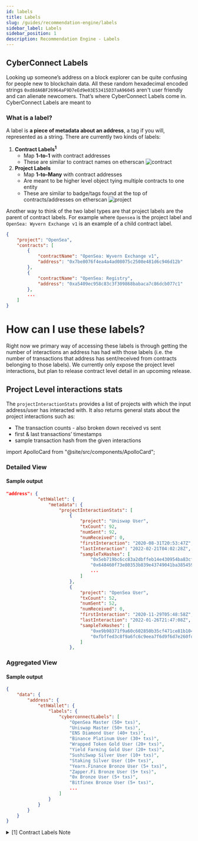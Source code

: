 ```yaml
---
id: labels
title: Labels
slug: /guides/recommendation-engine/labels
sidebar_label: Labels
sidebar_position: 1
description: Recommendation Engine - Labels
---
```


## CyberConnect Labels

Looking up someone’s address on a block explorer can be quite confusing for people new to blockchain data. All these random hexadecimal encoded strings `0xd8dA6BF26964aF9D7eEd9e03E53415D37aA96045` aren't user friendly and can alienate newcomers. That’s where CyberConnect Labels come in. CyberConnect Labels are meant to

### What is a label?

A label is **a piece of metadata about an address**, a tag if you will, represented as a string. There are currently two kinds of labels:

1. **Contract Labels<sup>1</sup>**
    - Map **1-to-1** with contract addresses
    - These are similar to contract names on etherscan
      ![contract](/img/v2/contract-labels-comparison.png)
2. **Project Labels**
    - Map **1-to-Many** with contract addresses
    - Are meant to be higher level object tying multiple contracts to one entity
    - These are similar to badge/tags found at the top of contracts/addresses on etherscan
      ![project](/img/v2/project-labels-comparison.png)

Another way to think of the two label types are that project labels are the parent of contract labels. For example where `Opensea` is the project label and `OpenSea: Wyvern Exchange v1` is an example of a child contract label.

```json
{
    "project": "OpenSea",
    "contracts": [
        {
            "contractName": "OpenSea: Wyvern Exchange v1",
            "address": "0x7be8076f4ea4a4ad08075c2508e481d6c946d12b"
        },
        {
            "contractName": "OpenSea: Registry",
            "address": "0xa5409ec958c83c3f309868babaca7c86dcb077c1"
        },
        ...
    ]
}
```

# How can I use these labels?

Right now we primary way of accessing these labels is through getting the number of interactions an address has had with those labels (i.e. the number of transactions that address has sent/received from contracts belonging to those labels). We currently only expose the project level interactions, but plan to release contract level detail in an upcoming release.

## Project Level interactions stats

The `projectInteractionStats` provides a list of projects with which the input address/user has interacted with. It also returns general stats about the project interactions such as:

-   The transaction counts - also broken down received vs sent
-   first & last transactions’ timestamps
-   sample transaction hash from the given interactions

<!-- import PostmanCard from "@site/src/components/PostmanCard"; -->
import ApolloCard from "@site/src/components/ApolloCard";

### Detailed View


<ApolloCard queryName="getCCLabelsDetailed" />

#### Sample output 

```json
"address": {
            "ethWallet": {
                "metadata": {
                    "projectInteractionStats": [
                        {
                            "project": "Uniswap User",
                            "txCount": 92,
                            "numSent": 92,
                            "numReceived": 0,
                            "firstInteraction": "2020-08-31T20:53:47Z",
                            "lastInteraction": "2022-02-21T04:02:28Z",
                            "sampleTxHashes": [
                                "0x5eb719bc6cc83a2dbffeb14e430954ba83cfed7f6558167da5d1a08bdea86e3b",
                                "0x648460f73e80353b839e43749041ba38545906d5669d1e943c436d70044309c3",
                                ...
                            ]
                        },
                        {
                            "project": "OpenSea User",
                            "txCount": 52,
                            "numSent": 52,
                            "numReceived": 0,
                            "firstInteraction": "2020-11-29T05:48:58Z",
                            "lastInteraction": "2022-01-26T21:47:08Z",
                            "sampleTxHashes": [
                                "0xe9b98371f9a60c602850b35cf471ce81b104a0ad4d6f9bbad45894eac4f2b0d1",
                                "0xfbffed3c8f9a6fc6c9eea7f6d9f6d7e260fd4b3745652d1471dba1555a713cf0"
                            ]
                        },
```

### Aggregated View

<ApolloCard queryName="getCCLabels" />


#### Sample output 

```json
{
    "data": {
        "address": {
            "ethWallet": {
                "labels": {
                    "cyberconnectLabels": [
                        "OpenSea Master (50+ txs)",
                        "Uniswap Master (50+ txs)",
                        "ENS Diamond User (40+ txs)",
                        "Binance Platinum User (30+ txs)",
                        "Wrapped Token Gold User (20+ txs)",
                        "Yield Farming Gold User (20+ txs)",
                        "SushiSwap Silver User (10+ txs)",
                        "Staking Silver User (10+ txs)",
                        "Yearn.Finance Bronze User (5+ txs)",
                        "Zapper.Fi Bronze User (5+ txs)",
                        "0x Bronze User (5+ txs)",
                        "Bitfinex Bronze User (5+ txs)",
                        ...
                    ]
                }
            }
        }
    }
}
```

<details>
    <summary>
    [1] Contract Labels Note
    </summary>
    <div>
    We currently only expose project level details. The mapping between contract->projects is not publicly available. If you'd like to get access to this mapping please reach out at nazih.kalo@cyberconnect.me or submit feedback using https://9txmc3wk3bc.typeform.com/to/Oapbu1SX and let us know what are your thoughts!
    </div>
</details>
